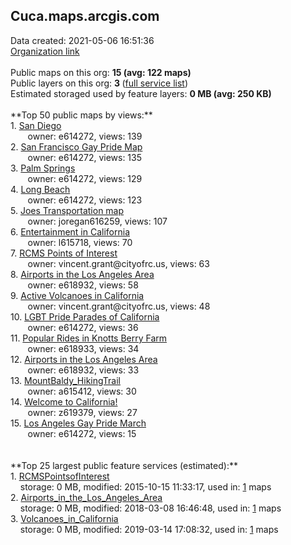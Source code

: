 <h2>Cuca.maps.arcgis.com</h2> Data created: 2021-05-06 16:51:36 <br /><a target='new' href='https://Cuca.maps.arcgis.com'>Organization link</a><br /><br />Public maps on this org: <b>15 (avg: 122 maps)</b><br />Public layers on this org: <b>3 </b>(<a target='new' href='https://services.arcgis.com/uzetET75oAFfj6Kj/ArcGIS/rest/services'>full service list</a>)<br />Estimated storaged used by feature layers: <b>0 MB (avg: 250 KB)</b><br /><br />**Top 50 public maps by views:**<br />  1. <a target='new' href='https://www.arcgis.com/home/item.html?id=2b029b82ec62425f929bda774b0f7701'>San Diego</a> <br />  &nbsp;&nbsp;&nbsp;&nbsp; &nbsp;&nbsp;owner: e614272, views: 139<br />  2. <a target='new' href='https://www.arcgis.com/home/item.html?id=4eeb8f130dd54f38bfe0ca0a89cd61f5'>San Francisco Gay Pride Map</a> <br />  &nbsp;&nbsp;&nbsp;&nbsp; &nbsp;&nbsp;owner: e614272, views: 135<br />  3. <a target='new' href='https://www.arcgis.com/home/item.html?id=5e6d0b44aa3341a2a3b732a93b1a52ec'>Palm Springs</a> <br />  &nbsp;&nbsp;&nbsp;&nbsp; &nbsp;&nbsp;owner: e614272, views: 129<br />  4. <a target='new' href='https://www.arcgis.com/home/item.html?id=673e04967d0249e0a7666a867329aa00'>Long Beach</a> <br />  &nbsp;&nbsp;&nbsp;&nbsp; &nbsp;&nbsp;owner: e614272, views: 123<br />  5. <a target='new' href='https://www.arcgis.com/home/item.html?id=991d1dd8bb0049c980291f9d1d5f9034'>Joes Transportation map</a> <br />  &nbsp;&nbsp;&nbsp;&nbsp; &nbsp;&nbsp;owner: joregan616259, views: 107<br />  6. <a target='new' href='https://www.arcgis.com/home/item.html?id=73312323cf7d4a3cbce6cf6bda491d07'>Entertainment in California</a> <br />  &nbsp;&nbsp;&nbsp;&nbsp; &nbsp;&nbsp;owner: l615718, views: 70<br />  7. <a target='new' href='https://www.arcgis.com/home/item.html?id=7a83bfc3e408462bb99f9d107d79fe34'>RCMS Points of Interest</a> <br />  &nbsp;&nbsp;&nbsp;&nbsp; &nbsp;&nbsp;owner: vincent.grant@cityofrc.us, views: 63<br />  8. <a target='new' href='https://www.arcgis.com/home/item.html?id=d8aebf37fd624203b2490afde92c0a2f'>Airports in the Los Angeles Area</a> <br />  &nbsp;&nbsp;&nbsp;&nbsp; &nbsp;&nbsp;owner: e618932, views: 58<br />  9. <a target='new' href='https://www.arcgis.com/home/item.html?id=3743a7723f674a3babbdbb5c5f9a6a18'>Active Volcanoes in California</a> <br />  &nbsp;&nbsp;&nbsp;&nbsp; &nbsp;&nbsp;owner: vincent.grant@cityofrc.us, views: 48<br />  10. <a target='new' href='https://www.arcgis.com/home/item.html?id=16d2725f41bc4b2ca23c7a6d98c1c64a'>LGBT Pride Parades of California</a> <br />  &nbsp;&nbsp;&nbsp;&nbsp; &nbsp;&nbsp;owner: e614272, views: 36<br />  11. <a target='new' href='https://www.arcgis.com/home/item.html?id=1db87bf2c86944478f764ca5aa4ad95f'>Popular Rides in Knotts Berry Farm</a> <br />  &nbsp;&nbsp;&nbsp;&nbsp; &nbsp;&nbsp;owner: e618933, views: 34<br />  12. <a target='new' href='https://www.arcgis.com/home/item.html?id=2ac26813de7f4ababd3be37d67034691'>Airports in the Los Angeles Area</a> <br />  &nbsp;&nbsp;&nbsp;&nbsp; &nbsp;&nbsp;owner: e618932, views: 33<br />  13. <a target='new' href='https://www.arcgis.com/home/item.html?id=adefef37a3b94cc7aaef41355ba11a94'>MountBaldy_HikingTrail</a> <br />  &nbsp;&nbsp;&nbsp;&nbsp; &nbsp;&nbsp;owner: a615412, views: 30<br />  14. <a target='new' href='https://www.arcgis.com/home/item.html?id=1b3909566579440eb40f49bfcd84e8d1'>Welcome to California!</a> <br />  &nbsp;&nbsp;&nbsp;&nbsp; &nbsp;&nbsp;owner: z619379, views: 27<br />  15. <a target='new' href='https://www.arcgis.com/home/item.html?id=82c99051ad2d4d2a95e3f26901ff2f06'>Los Angeles Gay Pride March</a> <br />  &nbsp;&nbsp;&nbsp;&nbsp; &nbsp;&nbsp;owner: e614272, views: 15<br /><br /><br />**Top 25 largest public feature services (estimated):**<br /> 1. <a target='new' href='https://www.arcgis.com/home/item.html?id=0c97f93991734718a33a7b4794b00a1e'>RCMSPointsofInterest</a><br /> &nbsp;&nbsp;&nbsp;&nbsp;storage: 0 MB, modified: 2015-10-15 11:33:17,  used in: <a target='new' href='https://ed-ind-tb.s3-us-west-1.amazonaws.com/ADI/0c97f93991734718a33a7b4794b00a1e.html'> 1</a> maps<br /> 2. <a target='new' href='https://www.arcgis.com/home/item.html?id=d5c6ac5318e9405696651ee0403cefde'>Airports_in_the_Los_Angeles_Area</a><br /> &nbsp;&nbsp;&nbsp;&nbsp;storage: 0 MB, modified: 2018-03-08 16:46:48,  used in: <a target='new' href='https://ed-ind-tb.s3-us-west-1.amazonaws.com/ADI/d5c6ac5318e9405696651ee0403cefde.html'> 1</a> maps<br /> 3. <a target='new' href='https://www.arcgis.com/home/item.html?id=2b5bb94c38ae4489bf804aa07235e4ce'>Volcanoes_in_California</a><br /> &nbsp;&nbsp;&nbsp;&nbsp;storage: 0 MB, modified: 2019-03-14 17:08:32,  used in: <a target='new' href='https://ed-ind-tb.s3-us-west-1.amazonaws.com/ADI/2b5bb94c38ae4489bf804aa07235e4ce.html'> 1</a> maps<br />